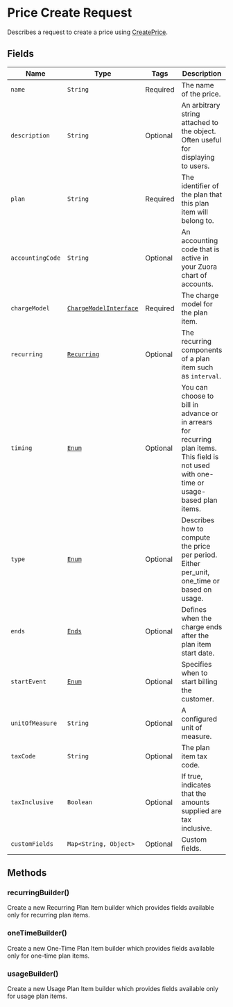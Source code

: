 
# Price Create Request

Describes a request to create a price using [CreatePrice](/doc/price-api.md#create-price).


## Fields

| Name | Type | Tags | Description | 
|  --- | --- | --- | --- | 
| `name` | `String` | Required | The name of the price. | 
| `description` | `String` | Optional | An arbitrary string attached to the object. Often useful for displaying to users. | 
| `plan` | `String` | Required | The identifier of the plan that this plan item will belong to. | 
| `accountingCode` | `String` | Optional | An accounting code that is active in your Zuora chart of accounts. | 
| `chargeModel` | [`ChargeModelInterface`](/doc/models/charge-model-interface.md) | Required | The charge model for the plan item. |
| `recurring` | [`Recurring`](/doc/models/recurring.md) | Optional | The recurring components of a plan item such as `interval`. | 
| `timing` | [`Enum`](/doc/models/timing.md) | Optional | You can choose to bill in advance or in arrears for recurring plan items. This field is not used with one-time or usage-based plan items. | 
| `type` | [`Enum`](/doc/models/type.md) | Optional | Describes how to compute the price per period. Either per_unit, one_time or based on usage. | 
| `ends` | [`Ends`](/doc/models/ends.md) | Optional | Defines when the charge ends after the plan item start date. | 
| `startEvent` | [`Enum`](/doc/models/start-event.md) | Optional | Specifies when to start billing the customer. |
| `unitOfMeasure` | `String` | Optional | A configured unit of measure. | 
| `taxCode` | `String` | Optional | The plan item tax code. | 
| `taxInclusive` | `Boolean` | Optional | If true, indicates that the amounts supplied are tax inclusive. | 
| `customFields` | `Map<String, Object>` | Optional | Custom fields. |

## Methods

### recurringBuilder()

Create a new Recurring Plan Item builder which provides fields available only for recurring plan items.

### oneTimeBuilder()

Create a new One-Time Plan Item builder which provides fields available only for one-time plan items.

### usageBuilder()

Create a new Usage Plan Item builder which provides fields available only for usage plan items.



